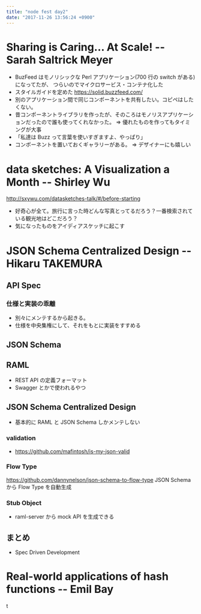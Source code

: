 ```yaml
---
title: "node fest day2"
date: "2017-11-26 13:56:24 +0900"
---
```


# Sharing is Caring… At Scale! -- Sarah Saltrick Meyer

- BuzFeed はモノリシックな Perl アプリケーション(700 行の switch がある)になってたが、 つらいのでマイクロサービス・コンテナ化した
- スタイルガイドを定めた https://solid.buzzfeed.com/
- 別のアプリケーション間で同じコンポーネントを共有したい。コピペはしたくない。
- 昔コンポーネントライブラリを作ったが、そのころはモノリスアプリケーションだったので誰も使ってくれなかった。 => 優れたものを作ってもタイミングが大事
- 「私達は Buzz って言葉を使いすぎますよ、やっぱり」
- コンポーネントを置いておくギャラリーがある。 => デザイナーにも嬉しい

# data sketches: A Visualization a Month -- Shirley Wu

http://sxywu.com/datasketches-talk/#/before-starting

- 好奇心が全て。旅行に言った時どんな写真とってるだろう？一番検索されている観光地はどこだろう？
- 気になったものをアイディアスケッチに起こす

# JSON Schema Centralized Design -- Hikaru TAKEMURA

## API Spec

### 仕様と実装の乖離

- 別々にメンテするから起きる。
- 仕様を中央集権にして、それをもとに実装をすすめる

## JSON Schema

## RAML

- REST API の定義フォーマット
- Swagger とかで使われるやつ

## JSON Schema Centralized Design

- 基本的に RAML と JSON Schema しかメンテしない

###

### validation

- https://github.com/mafintosh/is-my-json-valid

### Flow Type

https://github.com/dannynelson/json-schema-to-flow-type
JSON Schema から Flow Type を自動生成

### Stub Object

- raml-server から mock API を生成できる

## まとめ

- Spec Driven Development

# Real-world applications of hash functions -- Emil Bay

t
